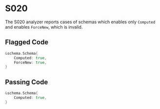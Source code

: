 # S020

The S020 analyzer reports cases of schemas which enables only `Computed`
and enables `ForceNew`, which is invalid.

## Flagged Code

```go
&schema.Schema{
    Computed: true,
    ForceNew: true,
}
```

## Passing Code

```go
&schema.Schema{
    Computed: true,
}
```
